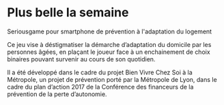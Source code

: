 # Plus belle la semaine
Seriousgame pour smartphone de prévention à l'adaptation du logement

Ce jeu vise à déstigmatiser la démarche d’adaptation du domicile par les personnes âgées, en plaçant le joueur face à un enchainement de choix binaires pouvant survenir au cours de son quotidien.

Il a été développé dans le cadre du projet Bien Vivre Chez Soi à la Métropole, un projet de prévention porté par la Métropole de Lyon, dans le cadre du plan d’action 2017 de la Conférence des financeurs de la prévention de la perte d’autonomie.
